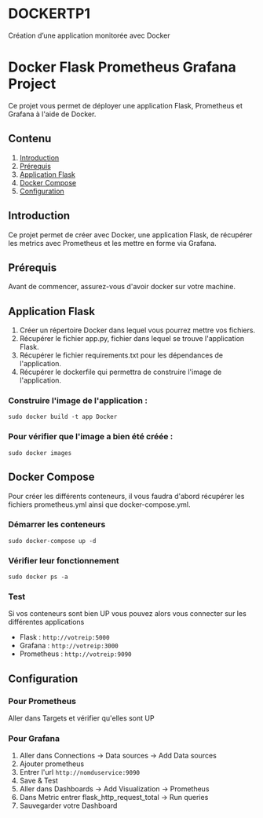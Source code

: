 # DOCKERTP1
Création d’une application monitorée avec Docker


# Docker Flask Prometheus Grafana Project

Ce projet vous permet de déployer une application Flask, Prometheus et Grafana à l'aide de Docker.

## Contenu

1. [Introduction](#introduction)
2. [Prérequis](#prérequis)
3. [Application Flask](#application-flask)
4. [Docker Compose](#docker-compose)
5. [Configuration](#configuration)

## Introduction

Ce projet permet de créer avec Docker, une application Flask, de récupérer les metrics avec Prometheus et les mettre en forme via Grafana.

## Prérequis

Avant de commencer, assurez-vous d'avoir docker sur votre machine.

## Application Flask

1. Créer un répertoire Docker dans lequel vous pourrez mettre vos fichiers.
2. Récupérer le fichier app.py, fichier dans lequel se trouve l'application Flask.
3. Récupérer le fichier requirements.txt pour les dépendances de l'application.
4. Récupérer le dockerfile qui permettra de construire l'image de l'application.

### Construire l'image de l'application : 
```sudo docker build -t app Docker```

### Pour vérifier que l'image a bien été créée :
```sudo docker images```

## Docker Compose
Pour créer les différents conteneurs, il vous faudra d'abord récupérer les fichiers prometheus.yml ainsi que docker-compose.yml.

### Démarrer les conteneurs
```sudo docker-compose up -d```
### Vérifier leur fonctionnement 
```sudo docker ps -a```

### Test
Si vos conteneurs sont bien UP vous pouvez alors vous connecter sur les différentes applications 
- Flask : ```http://votreip:5000```
- Grafana : ```http://votreip:3000```
- Prometheus : ```http://votreip:9090```

## Configuration
### Pour Prometheus
Aller dans Targets et vérifier qu'elles sont UP
### Pour Grafana
1. Aller dans Connections -> Data sources -> Add Data sources
2. Ajouter prometheus
3. Entrer l'url ```http://nomduservice:9090```
4. Save & Test
5. Aller dans Dashboards -> Add Visualization -> Prometheus
6. Dans Metric entrer flask_http_request_total -> Run queries
7. Sauvegarder votre Dashboard
